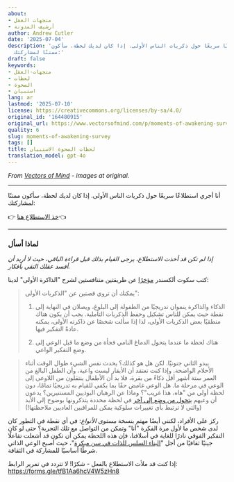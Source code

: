 ```yaml
---
about:
- متجهات العقل
- أرشيف المدونة
author: Andrew Cutler
date: '2025-07-04'
description: 'أجري استبيانًا سريعًا حول ذكريات الناس الأولى. إذا كان لديك لحظة، سأكون
  ممتنًا لمشاركتك:'
draft: false
keywords:
- متجهات-العقل
- لحظات
- الصحوة
- استبيان
lang: ar
lastmod: '2025-07-10'
license: https://creativecommons.org/licenses/by-sa/4.0/
original_id: '164480915'
original_url: https://www.vectorsofmind.com/p/moments-of-awakening-survey
quality: 6
slug: moments-of-awakening-survey
tags: []
title: لحظات الصحوة الاستبيان
translation_model: gpt-4o
---
```


*From [Vectors of Mind](https://www.vectorsofmind.com/p/moments-of-awakening-survey) - images at original.*

---

أنا أجري استطلاعًا سريعًا حول ذكريات الناس الأولى. إذا كان لديك لحظة، سأكون ممتنًا لمشاركتك:

👉 [خذ الاستطلاع هنا](https://forms.gle/tfB1Aa6hcV4W5zHn8)👈

* * *

### لماذا أسأل


_إذا لم تكن قد أخذت الاستطلاع، يرجى القيام بذلك قبل قراءة الباقي، حيث لا أريد أن أفسد عقلك النقي بأفكار._

كتب سكوت ألكسندر [مؤخرًا](https://www.astralcodexten.com/p/moments-of-awakening) عن طريقتين متنافستين لشرح "الذاكرة الأولى" لدينا:

> يمكنك أن تروي قصتين عن "الذكريات الأولى":
> 
> 1. الذكاء والذاكرة ينموان تدريجيًا من الطفولة إلى البلوغ، ويصلان في النهاية إلى نقطة حيث يمكن للناس تشكيل وحفظ الذكريات التأملية. يجب أن يكون هناك منطقيًا بعض الذكريات الأولى، لذا إذا سألت شخصًا عن ذاكرته الأولى، يمكنه عادةً التفكير فيها.
> 
> 2. هناك لحظة ما عندما يتحول الدماغ النامي فجأة من وضع ما قبل الوعي إلى وضع التفكير الواعي.
> 
> 

> 
> يبدو الثاني جنونيًا. لكن هل هو كذلك؟ يحدث نفس الشيء طوال الوقت أثناء الأحلام الواضحة. وإذا كنت تعتقد أن الأبقار ليست واعية، وأن الطفل البالغ من العمر ستة أشهر أقل ذكاءً من بقرة، فلا بد أن الأطفال ينتقلون من اللاوعي إلى الوعي في مرحلة ما. هل الوعي غامض حقًا بما يكفي للقيام به تدريجيًا تمامًا، دون لحظة أولى من "هاه، هذا غريب"؟ وماذا عن الرهبان البوذيين المستنيرين؟ يدعون أن وعيهم [يتحول من وضع إلى آخر](https://slatestarcodex.com/2019/10/21/the-pnse-paper/) في لحظة محددة يتذكرونها بوضوح إلى الأبد (والتي لا ترتبط بأي تغييرات سلوكية يمكن للمراقبين العاديين ملاحظتها!)

ركز على الأفراد، لكنني أيضًا مهتم بنسخة _مستوى الأنواع_: في أي نقطة في التطور كان لدى شخص ما لأول مرة الفكرة "أنا" وتمكن من التواصل مع تلك التجربة؟ حتى لو كان التفكير الفوقي نادرًا للغاية في أسلافنا، فإن هذه اللحظة يمكن أن تكون قد أشعلت تفاعلًا جينيًا ثقافيًا من أجل "[البناء السلس للذات في سن مبكرة](https://www.vectorsofmind.com/i/140565846/weak-etoc)"، حيث أصبح الوعي الذاتي شرطًا أساسيًا للمشاركة في الثقافة.

إذا كنت قد ملأت الاستطلاع بالفعل - شكرًا! لا تتردد في تمرير الرابط: https://forms.gle/tfB1Aa6hcV4W5zHn8
